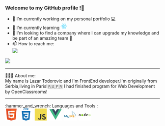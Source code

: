 ### Welcome to my GitHub profile !👋



- 🔭 I’m currently working on my personal portfolio  💻
- 🌱 I’m currently learning <img src="https://github.com/devicons/devicon/blob/master/icons/react/react-original.svg" title="React" alt="React" width="20" height="20" />
- 🤔 I'm looking to find a company where I can upgrade my knowledge and be part of an amazing team  🏢
- 📫 How to reach me: <div><a href="https://www.linkedin.com/in/lazar-v-todorovic-3a3312188/">
<img src="https://img.shields.io/badge/LinkedIn-blue?logo=linkedin&logoColor=white"/></a>
 <a href="https://www.instagram.com/todorjr/">
<img src="https://img.shields.io/badge/Instagram-red?logo=instagram&logoColor=white"/></a>
</div>
<hr/>

 👨🏻‍💻 About me: <br>
My name is Lazar Todorovic and I'm FrontEnd developer.I'm originally from Serbia,living in Paris!🇷🇸🇫🇷
I had finished program for Web Development by OpenClassrooms!

 <hr>
 :hammer_and_wrench: Languages and Tools :

<div>
   <img src="https://github.com/devicons/devicon/blob/master/icons/html5/html5-original.svg" title="HTML5" alt="HTML" width="40" height="40"/>&nbsp;
 <img src="https://github.com/devicons/devicon/blob/master/icons/css3/css3-plain-wordmark.svg"  title="CSS3" alt="CSS" width="40" height="40"/>&nbsp;
  <img src="https://github.com/devicons/devicon/blob/master/icons/javascript/javascript-original.svg" title="JavaScript" alt="JavaScript" width="40" height="40"/>&nbsp;
  <img src="https://github.com/devicons/devicon/blob/master/icons/vuejs/vuejs-original.svg" title="Vue" alt="Vue" width="40" height="40"/>&nbsp;
  <img src="https://github.com/devicons/devicon/blob/master/icons/mysql/mysql-original-wordmark.svg" title="MySQL"  alt="MySQL" width="40" height="40"/>&nbsp;
  <img src="https://github.com/devicons/devicon/blob/master/icons/nodejs/nodejs-original-wordmark.svg" title="NodeJS" alt="NodeJS" width="40" height="40"/>&nbsp;
</div>
